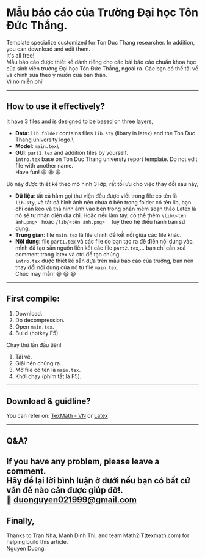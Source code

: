 # Mẫu báo cáo của Trường Đại học Tôn Đức Thắng.
Template specialize customized for Ton Duc Thang researcher. In addition, you can download and edit them.\
It's all free!\
Mẫu báo cáo được thiết kế dành riêng cho các bài báo cáo chuẩn khoa học của sinh viên trường Đại học Tôn Đức Thắng, ngoài ra. Các bạn có thể tải về và chỉnh sửa theo ý muốn của bản thân.\
Vì nó miễn phí!

---

## How to use it effectively?

It have 3 files and is designed to be based on three layers,
+ **Data**: `lib.folder` contains files ```lib.sty``` (libary in latex) and the Ton Duc Thang university logo.\
+ **Model**: ```main.tex```\
+ **GUI**: `part1.tex` and addition files by yourself.\
```intro.tex``` base on Ton Duc Thang universty report template.
Do not edit file with another name.\
Have fun! :satisfied: :satisfied: :satisfied:

Bộ này được thiết kế theo mô hình 3 lớp, rất tối ưu cho việc thay đổi sau này,
+ **Dữ liệu**: tất cả hàm gọi thư viện đều được viết trong file có tên là `lib.sty`, và tất cả hình ảnh nên chứa ở bên trong folder có tên lib, bạn chỉ cần kéo và thả hình ảnh vào bên trong phần mềm soạn thảo Latex là nó sẽ tự nhận diện địa chỉ. Hoặc nếu làm tay, có thể thêm `\lib\<tên ảnh.png> ` hoặc `/lib/<tên ảnh.png>  ` tuỳ theo hệ điều hành bạn sử dụng.
+ **Trung gian**: file `main.tex` là file chính để kết nối giữa các file khác.
+ **Nội dung**: file `part1.tex` và các file do bạn tạo ra để điền nội dung vào, mình đã tạo sẵn nguồn liên kết các file `part2.tex`,... bạn chỉ cần xoá comment trong latex và ctrl để tạo chúng.\
```intro.tex``` được thiết kế sẵn dựa trên mẫu báo cáo của trường, bạn nên thay đổi nội dung của nó từ file `main.tex`.\
Chúc may mắn! :satisfied: :satisfied: :satisfied:
---
## First compile:

1. Download.
2. Do decompression.
3. Open `main.tex`.
4. Build (hotkey F5).

Chay thử lần đầu tiên!
1. Tải về.
2. Giải nén chúng ra.
3. Mở file có tên là `main.tex`.
4. Khởi chạy (phím tắt là F5).
---
## Download & guidline?
You can refer on: [TexMath - VN](https://texmath.com/huong-dan-cai-at-latex/)
or [Latex](https://www.latex-project.org/get/)

---
## Q&A?
If you have any problem, please leave a comment.\
Hãy để lại lời bình luận ở dưới nếu bạn có bất cứ vấn đề nào cần được giúp đỡ!.\
:email: duonguyen021999@gmail.com
---
## Finally,
Thanks to Tran Nha, Manh Dinh Thi, and team Math2IT(texmath.com) for helping build this article.\
Nguyen Duong.
